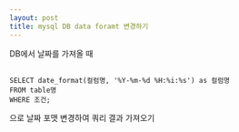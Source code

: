```yaml
---
layout: post
title: mysql DB data foramt 변경하기
---
```

DB에서 날짜를 가져올 때

<pre><code>
SELECT date_format(컬럼명, '%Y-%m-%d %H:%i:%s') as 컬럼명
FROM table명
WHERE 조건;
</code></pre>

으로 날짜 포맷 변경하여 쿼리 결과 가져오기
